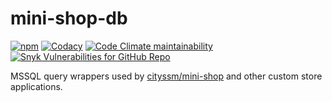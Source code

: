 # mini-shop-db

[![npm](https://img.shields.io/npm/v/@cityssm/mini-shop-db)](https://www.npmjs.com/package/@cityssm/mini-shop-db) [![Codacy](https://img.shields.io/codacy/grade/5d2a05a43b4f4b5096a1bde950c2ddaf)](https://app.codacy.com/gh/cityssm/mini-shop-db/dashboard) [![Code Climate maintainability](https://img.shields.io/codeclimate/maintainability/cityssm/mini-shop-db)](https://codeclimate.com/github/cityssm/mini-shop-db) [![Snyk Vulnerabilities for GitHub Repo](https://img.shields.io/snyk/vulnerabilities/github/cityssm/mini-shop-db)](https://app.snyk.io/org/cityssm/project/3d713186-5406-45f2-b656-47aae0ed2e79)

MSSQL query wrappers used by [cityssm/mini-shop](https://github.com/cityssm/mini-shop)
and other custom store applications.
